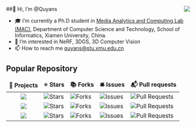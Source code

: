 ##👋 Hi, I’m @Quyans
<img align="right" src="https://github-readme-stats.vercel.app/api?username=Quyans&show_icons=true&bg_color=ffffff&text_color=718096&theme=cobalt&hide_title=true" />

- 🎓 I’m currently a Ph.D student in [Media Analytics and Computing Lab (MAC)](https://mac.xmu.edu.cn/), Department of Computer Science and Technology, School of Informatics, Xiamen University, China.
- 👀 I’m interested in NeRF, 3DGS, 3D Computer Vision
- 📫 How to reach me quyans@stu.xmu.edu.cn

<!---
Quyans/Quyans is a ✨ special ✨ repository because its `README.md` (this file) appears on your GitHub profile.
You can click the Preview link to take a look at your changes.
--->

## Popular Repository
<table>
  <thead align="center">
    <tr border: none;>
      <td><b>🎁 Projects</b></td>
      <td><b>⭐ Stars</b></td>
      <td><b>📚 Forks</b></td>
      <td><b>🛎 Issues</b></td>
      <td><b>📬 Pull requests</b></td>
    </tr>
  </thead>
  <tbody>
    <tr>
      <td align="center"><a href="https://github.com/Quyans/GOI-Hyperplane"><img src="https://github-readme-stats.vercel.app/api/pin/?username=Quyans&repo=GOI-Hyperplane" /></a></td>
      <td><img alt="Stars" src="https://img.shields.io/github/stars/Quyans/GOI-Hyperplane?style=flat-square&labelColor=343b41"/></td>
      <td><img alt="Forks" src="https://img.shields.io/github/forks/Quyans/GOI-Hyperplane?style=flat-square&labelColor=343b41"/></td>
      <td><img alt="Issues" src="https://img.shields.io/github/issues/Quyans/GOI-Hyperplane?style=flat-square&labelColor=343b41"/></td>
      <td><img alt="Pull Requests" src="https://img.shields.io/github/issues-pr/Quyans/GOI-Hyperplane?style=flat-square&labelColor=343b41"/></td>
    </tr>
    <tr>
      <td align="center"><a href="https://github.com/Quyans/SG-NeRF"><img src="https://github-readme-stats.vercel.app/api/pin/?username=Quyans&repo=SG-NeRF" /></a></td>
      <td><img alt="Stars" src="https://img.shields.io/github/stars/Quyans/SG-NeRF?style=flat-square&labelColor=343b41"/></td>
      <td><img alt="Forks" src="https://img.shields.io/github/forks/Quyans/SG-NeRF?style=flat-square&labelColor=343b41"/></td>
      <td><img alt="Issues" src="https://img.shields.io/github/issues/Quyans/SG-NeRF?style=flat-square&labelColor=343b41"/></td>
      <td><img alt="Pull Requests" src="https://img.shields.io/github/issues-pr/Quyans/SG-NeRF?style=flat-square&labelColor=343b41"/></td>
    </tr>
    <tr>
      <td align="center"><a href="https://github.com/Quyans/ARStudio"><img src="https://github-readme-stats.vercel.app/api/pin/?username=Quyans&repo=ARStudio" /></a></td>
      <td><img alt="Stars" src="https://img.shields.io/github/stars/Quyans/ARStudio?style=flat-square&labelColor=343b41"/></td>
      <td><img alt="Forks" src="https://img.shields.io/github/forks/Quyans/ARStudio?style=flat-square&labelColor=343b41"/></td>
      <td><img alt="Issues" src="https://img.shields.io/github/issues/Quyans/ARStudio?style=flat-square&labelColor=343b41"/></td>
      <td><img alt="Pull Requests" src="https://img.shields.io/github/issues-pr/Quyans/ARStudio?style=flat-square&labelColor=343b41"/></td>
    </tr>
  </tbody>
</table>
